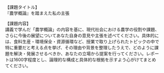 【課題タイトル】  
『農学概論』を踏まえた私の主張

【課題内容】  
講義で学んだ「農学概論」の内容を基に、現代社会における農学の役割や課題、さらに今後の展望についてあなた自身の意見や主張を述べてください。具体的には、食料生産・環境保全・資源循環など、授業で取り上げられたトピックの中で特に重要だと考える点を挙げ、その理由や背景を整理したうえで、どのように課題を解決・発展させるべきか、あなたの立場から提案を行ってください。レポートは1600字程度とし、論理的な構成と具体的な根拠を示すよう心がけてまとめてください。